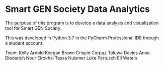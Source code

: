 # Smart GEN Society Data Analytics
The purpose of this program is to develop a data analysis and visualization tool for Smart GEN Society.

This was developed in Python 3.7 in the PyCharm Professional IDE through a student account. 

Team: 
Kelly Arnold
Keegan Brown
Crispin Corpuz
Toluwa Davies
Anna Diederich
Nour Elrokhsi
Tessa Nuismer
Luke Partusch
Ell Waters
